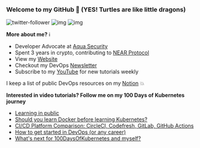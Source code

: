 ### Welcome to my GitHub :turtle: (YES! Turtles are like little dragons)

![twitter-follower](https://img.shields.io/twitter/follow/urlichsanais?style=social) ![img](https://img.shields.io/youtube/channel/subscribers/UCb4mfRT5UWpjoUQRcIE2qOQ?label=YouTube%20Subscribers&style=social) ![img](https://img.shields.io/youtube/channel/views/UCb4mfRT5UWpjoUQRcIE2qOQ?label=Total%20views%20on%20my%20YouTube%20Channel&style=social) 

**More about me?** :information_source:
* Developer Advocate at [Aqua Security](https://github.com/aquasecurity)
* Spent 3 years in crypto, contributing to [NEAR Protocol](https://github.com/near)
* View my [Website](https://anaisurl.com/)
* Checkout my DevOps [Newsletter](https://anaisurl.com/tag/devops)
* Subscribe to my [YouTube](https://www.youtube.com/c/AnaisUrlichs) for new tutorials weekly

I keep a list of public DevOps resources on my [Notion](https://devops.anaisurl.com/) :boom:

**Interested in video tutorials? Follow me on my 100 Days of Kubernetes journey**
<!-- YOUTUBE-LIST:START -->
- [Learning in public](https://www.youtube.com/watch?v=OEgZANthQ10)
- [Should you learn Docker before learning Kubernetes?](https://www.youtube.com/watch?v=PT2Iu1JkVOI)
- [CI/CD Platform Comparison: CircleCI, Codefresh, GitLab, GitHub Actions](https://www.youtube.com/watch?v=oImW32EbveU)
- [How to get started in DevOps &lpar;or any career&rpar;](https://www.youtube.com/watch?v=viOgFmsiTlc)
- [What&#39;s next for 100DaysOfKubernetes and myself?](https://www.youtube.com/watch?v=wgI7jlvinN0)
<!-- YOUTUBE-LIST:END -->
